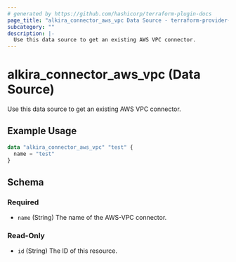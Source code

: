 ```yaml
---
# generated by https://github.com/hashicorp/terraform-plugin-docs
page_title: "alkira_connector_aws_vpc Data Source - terraform-provider-alkira"
subcategory: ""
description: |-
  Use this data source to get an existing AWS VPC connector.
---
```


# alkira_connector_aws_vpc (Data Source)

Use this data source to get an existing AWS VPC connector.

## Example Usage

```terraform
data "alkira_connector_aws_vpc" "test" {
  name = "test"
}
```

<!-- schema generated by tfplugindocs -->
## Schema

### Required

- `name` (String) The name of the AWS-VPC connector.

### Read-Only

- `id` (String) The ID of this resource.



